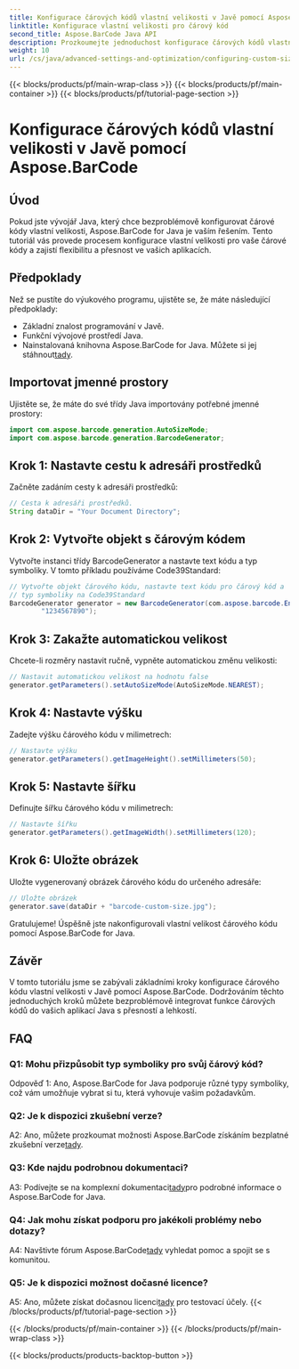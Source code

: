 ```yaml
---
title: Konfigurace čárových kódů vlastní velikosti v Javě pomocí Aspose.BarCode
linktitle: Konfigurace vlastní velikosti pro čárový kód
second_title: Aspose.BarCode Java API
description: Prozkoumejte jednoduchost konfigurace čárových kódů vlastní velikosti v Javě pomocí Aspose.BarCode. Pro přesnou konfiguraci postupujte podle našeho podrobného návodu.
weight: 10
url: /cs/java/advanced-settings-and-optimization/configuring-custom-size-barcode/
---
```


{{< blocks/products/pf/main-wrap-class >}}
{{< blocks/products/pf/main-container >}}
{{< blocks/products/pf/tutorial-page-section >}}

# Konfigurace čárových kódů vlastní velikosti v Javě pomocí Aspose.BarCode

## Úvod

Pokud jste vývojář Java, který chce bezproblémově konfigurovat čárové kódy vlastní velikosti, Aspose.BarCode for Java je vaším řešením. Tento tutoriál vás provede procesem konfigurace vlastní velikosti pro vaše čárové kódy a zajistí flexibilitu a přesnost ve vašich aplikacích.

## Předpoklady

Než se pustíte do výukového programu, ujistěte se, že máte následující předpoklady:

- Základní znalost programování v Javě.
- Funkční vývojové prostředí Java.
-  Nainstalovaná knihovna Aspose.BarCode for Java. Můžete si jej stáhnout[tady](https://releases.aspose.com/barcode/java/).

## Importovat jmenné prostory

Ujistěte se, že máte do své třídy Java importovány potřebné jmenné prostory:

```java
import com.aspose.barcode.generation.AutoSizeMode;
import com.aspose.barcode.generation.BarcodeGenerator;

```

## Krok 1: Nastavte cestu k adresáři prostředků

Začněte zadáním cesty k adresáři prostředků:

```java
// Cesta k adresáři prostředků.
String dataDir = "Your Document Directory";
```

## Krok 2: Vytvořte objekt s čárovým kódem

Vytvořte instanci třídy BarcodeGenerator a nastavte text kódu a typ symboliky. V tomto příkladu používáme Code39Standard:

```java
// Vytvořte objekt čárového kódu, nastavte text kódu pro čárový kód a
// typ symboliky na Code39Standard
BarcodeGenerator generator = new BarcodeGenerator(com.aspose.barcode.EncodeTypes.CODE_39_STANDARD,
		"1234567890");
```

## Krok 3: Zakažte automatickou velikost

Chcete-li rozměry nastavit ručně, vypněte automatickou změnu velikosti:

```java
// Nastavit automatickou velikost na hodnotu false
generator.getParameters().setAutoSizeMode(AutoSizeMode.NEAREST);
```

## Krok 4: Nastavte výšku

Zadejte výšku čárového kódu v milimetrech:

```java
// Nastavte výšku
generator.getParameters().getImageHeight().setMillimeters(50);
```

## Krok 5: Nastavte šířku

Definujte šířku čárového kódu v milimetrech:

```java
// Nastavte šířku
generator.getParameters().getImageWidth().setMillimeters(120);
```

## Krok 6: Uložte obrázek

Uložte vygenerovaný obrázek čárového kódu do určeného adresáře:

```java
// Uložte obrázek
generator.save(dataDir + "barcode-custom-size.jpg");
```

Gratulujeme! Úspěšně jste nakonfigurovali vlastní velikost čárového kódu pomocí Aspose.BarCode for Java.

## Závěr

V tomto tutoriálu jsme se zabývali základními kroky konfigurace čárového kódu vlastní velikosti v Javě pomocí Aspose.BarCode. Dodržováním těchto jednoduchých kroků můžete bezproblémově integrovat funkce čárových kódů do vašich aplikací Java s přesností a lehkostí.

## FAQ

### Q1: Mohu přizpůsobit typ symboliky pro svůj čárový kód?

Odpověď 1: Ano, Aspose.BarCode for Java podporuje různé typy symboliky, což vám umožňuje vybrat si tu, která vyhovuje vašim požadavkům.

### Q2: Je k dispozici zkušební verze?

 A2: Ano, můžete prozkoumat možnosti Aspose.BarCode získáním bezplatné zkušební verze[tady](https://releases.aspose.com/).

### Q3: Kde najdu podrobnou dokumentaci?

 A3: Podívejte se na komplexní dokumentaci[tady](https://reference.aspose.com/barcode/java/)pro podrobné informace o Aspose.BarCode for Java.

### Q4: Jak mohu získat podporu pro jakékoli problémy nebo dotazy?

 A4: Navštivte fórum Aspose.BarCode[tady](https://forum.aspose.com/c/barcode/13) vyhledat pomoc a spojit se s komunitou.

### Q5: Je k dispozici možnost dočasné licence?

 A5: Ano, můžete získat dočasnou licenci[tady](https://purchase.aspose.com/temporary-license/) pro testovací účely.
{{< /blocks/products/pf/tutorial-page-section >}}

{{< /blocks/products/pf/main-container >}}
{{< /blocks/products/pf/main-wrap-class >}}

{{< blocks/products/products-backtop-button >}}
